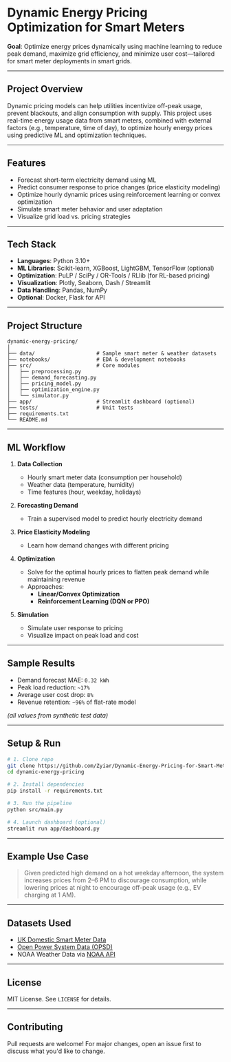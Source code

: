 # Dynamic Energy Pricing Optimization for Smart Meters

**Goal**: Optimize energy prices dynamically using machine learning to reduce peak demand, maximize grid efficiency, and minimize user cost—tailored for smart meter deployments in smart grids.

---

## Project Overview

Dynamic pricing models can help utilities incentivize off-peak usage, prevent blackouts, and align consumption with supply. This project uses real-time energy usage data from smart meters, combined with external factors (e.g., temperature, time of day), to optimize hourly energy prices using predictive ML and optimization techniques.

---

## Features

- Forecast short-term electricity demand using ML  
- Predict consumer response to price changes (price elasticity modeling)  
- Optimize hourly dynamic prices using reinforcement learning or convex optimization  
- Simulate smart meter behavior and user adaptation  
- Visualize grid load vs. pricing strategies

---

## Tech Stack

- **Languages**: Python 3.10+  
- **ML Libraries**: Scikit-learn, XGBoost, LightGBM, TensorFlow (optional)  
- **Optimization**: PuLP / SciPy / OR-Tools / RLlib (for RL-based pricing)  
- **Visualization**: Plotly, Seaborn, Dash / Streamlit  
- **Data Handling**: Pandas, NumPy  
- **Optional**: Docker, Flask for API

---

## Project Structure

```
dynamic-energy-pricing/
│
├── data/                    # Sample smart meter & weather datasets
├── notebooks/               # EDA & development notebooks
├── src/                     # Core modules
│   ├── preprocessing.py
│   ├── demand_forecasting.py
│   ├── pricing_model.py
│   ├── optimization_engine.py
│   └── simulator.py
├── app/                     # Streamlit dashboard (optional)
├── tests/                   # Unit tests
├── requirements.txt
└── README.md
```

---

## ML Workflow

1. **Data Collection**  
   - Hourly smart meter data (consumption per household)  
   - Weather data (temperature, humidity)  
   - Time features (hour, weekday, holidays)

2. **Forecasting Demand**  
   - Train a supervised model to predict hourly electricity demand

3. **Price Elasticity Modeling**  
   - Learn how demand changes with different pricing

4. **Optimization**  
   - Solve for the optimal hourly prices to flatten peak demand while maintaining revenue  
   - Approaches:
     - **Linear/Convex Optimization**
     - **Reinforcement Learning (DQN or PPO)**

5. **Simulation**  
   - Simulate user response to pricing  
   - Visualize impact on peak load and cost

---

## Sample Results

- Demand forecast MAE: `0.32 kWh`  
- Peak load reduction: `~17%`  
- Average user cost drop: `8%`  
- Revenue retention: `~96%` of flat-rate model

*(all values from synthetic test data)*

---

## Setup & Run

```bash
# 1. Clone repo
git clone https://github.com/Zyiar/Dynamic-Energy-Pricing-for-Smart-Meters.git
cd dynamic-energy-pricing

# 2. Install dependencies
pip install -r requirements.txt

# 3. Run the pipeline
python src/main.py

# 4. Launch dashboard (optional)
streamlit run app/dashboard.py
```

---

## Example Use Case

> Given predicted high demand on a hot weekday afternoon, the system increases prices from 2–6 PM to discourage consumption, while lowering prices at night to encourage off-peak usage (e.g., EV charging at 1 AM).

---

## Datasets Used

- [UK Domestic Smart Meter Data](https://data.london.gov.uk/dataset/smartmeter-energy-use-data-in-london-households)  
- [Open Power System Data (OPSD)](https://data.open-power-system-data.org/time_series/)  
- NOAA Weather Data via [NOAA API](https://www.ncei.noaa.gov/support/access-data-service-api-user-documentation)

---

## License

MIT License. See `LICENSE` for details.

---

## Contributing

Pull requests are welcome! For major changes, open an issue first to discuss what you'd like to change.
